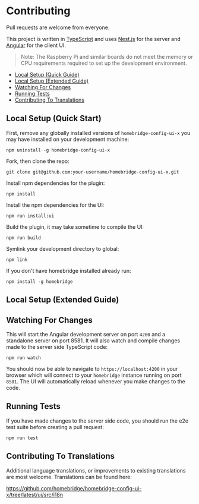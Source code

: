 # Contributing

Pull requests are welcome from everyone.

This project is written in [TypeScript](https://www.typescriptlang.org/) and uses [Nest.js](https://nestjs.com/) for the server and [Angular](https://angular.io/) for the client UI.

> Note: The Raspberry Pi and similar boards do not meet the memory or CPU requirements required to set up the development environment.

- [Local Setup (Quick Guide)](https://github.com/homebridge/homebridge-config-ui-x/blob/latest/CONTRIBUTING.md#local-setup-quick-start)
- [Local Setup (Extended Guide)](https://github.com/homebridge/homebridge-config-ui-x/blob/latest/CONTRIBUTING.md#local-setup-extended-guide)
- [Watching For Changes](https://github.com/homebridge/homebridge-config-ui-x/blob/latest/CONTRIBUTING.md#watching-for-changes)
- [Running Tests](https://github.com/homebridge/homebridge-config-ui-x/blob/latest/CONTRIBUTING.md#running-tests)
- [Contributing To Translations](https://github.com/homebridge/homebridge-config-ui-x/blob/latest/CONTRIBUTING.md#contributing-to-translations)

## Local Setup (Quick Start)

First, remove any globally installed versions of `homebridge-config-ui-x` you may have installed on your development machine:

```
npm uninstall -g homebridge-config-ui-x
```

Fork, then clone the repo:

```
git clone git@github.com:your-username/homebridge-config-ui-x.git
```

Install npm dependencies for the plugin:

```
npm install
```

Install the npm dependencies for the UI:

```
npm run install:ui
```

Build the plugin, it may take sometime to compile the UI:

```
npm run build
```

Symlink your development directory to global:

```
npm link
```

If you don't have homebridge installed already run:

```
npm install -g homebridge
```

## Local Setup (Extended Guide)

## Watching For Changes

This will start the Angular development server on port `4200` and a standalone server on port 8581. It will also watch and compile changes made to the server side TypeScript code:

```
npm run watch
```

You should now be able to navigate to `https://localhost:4200` in your browser which will connect to your `homebridge` instance running on port `8581`. The UI  will automatically reload whenever you make changes to the code.

## Running Tests

If you have made changes to the server side code, you should run the e2e test suite before creating a pull request:

```
npm run test
```

## Contributing To Translations

Additional language translations, or improvements to existing translations are most welcome.  Translations can be found here: 

https://github.com/homebridge/homebridge-config-ui-x/tree/latest/ui/src/i18n
